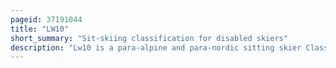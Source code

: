 ```yaml
---
pageid: 37191044
title: "LW10"
short_summary: "Sit-skiing classification for disabled skiers"
description: "Lw10 is a para-alpine and para-nordic sitting skier Classification for Skiers who can not sit up without Support. For international ski Competitions Classification is conducted by ipc Alpine Skiing and Ipc nordic skiing while national Federations such as alpine Canada handle the Classification for domestic Competitions."
---
```

